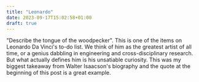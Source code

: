 ```yaml
---
title: "Leonardo"
date: 2023-09-17T15:02:58+01:00
draft: true
---
```


"Describe the tongue of the woodpecker". This is one of the items on Leonardo Da Vinci's to-do list. We think of him as the greatest artist of all time, or a genius dabbling in engineering and cross-disciplinary research. But what actually defines him is his unsatiable curiosity. This was my biggest takeaway from Walter Isaacson's biography and the quote at the beginning of this post is a great example. 